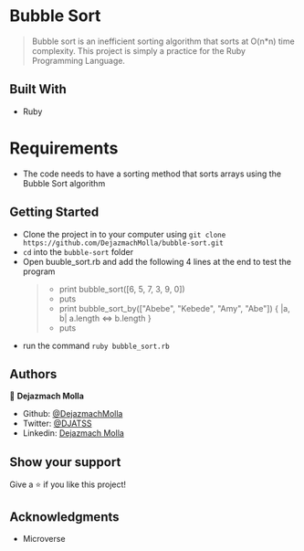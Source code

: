 # Bubble Sort

> Bubble sort is an inefficient sorting algorithm that sorts at O(n*n) time complexity. This project is simply a practice for the Ruby Programming Language.

## Built With

- Ruby

# Requirements

- The code needs to have a sorting method that sorts arrays using the Bubble Sort algorithm

## Getting Started

- Clone the project in to your computer using `git clone https://github.com/DejazmachMolla/bubble-sort.git` 
- `cd` into the `bubble-sort` folder
- Open buuble_sort.rb and add the following 4 lines at the end to test the program
  > - print bubble_sort([6, 5, 7, 3, 9, 0])
  > - puts
  > - print bubble_sort_by(["Abebe", "Kebede", "Amy", "Abe"]) { |a, b| a.length <=> b.length }
  > - puts
- run the command `ruby bubble_sort.rb`

## Authors

:bust_in_silhouette: **Dejazmach Molla**

- Github: [@DejazmachMolla](https://github.com/DejazmachMolla)
- Twitter: [@DJATSS](https://twitter.com/DJATSS)
- Linkedin: [Dejazmach Molla](https://www.linkedin.com/in/dejazmach-getachew-027aabaa/)

## Show your support

Give a ⭐️ if you like this project!

## Acknowledgments

- Microverse
